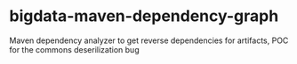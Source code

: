# bigdata-maven-dependency-graph
Maven dependency analyzer to get reverse dependencies for artifacts, POC for the commons deserilization bug
